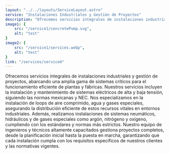 ```yaml
---
layout: "../../layouts/ServiceLayout.astro"
service: "Instalaciones Industriales y Gestión de Proyectos"
description: "Ofrecemos servicios integrales de instalaciones industriales y gestión de proyectos, abarcando una amplia gama de sistemas críticos para el funcionamiento eficiente de plantas y fábricas. "
image1: {
    src: "/service1/concretePump.svg",
    alt: "test"
}
image2: {
    src: "/service1/services.webp",
    alt: "test"
}
link: "/services/service4"
---
```


Ofrecemos servicios integrales de instalaciones industriales y gestión de proyectos, abarcando una amplia gama de sistemas críticos para el funcionamiento eficiente de plantas y fábricas. Nuestros servicios incluyen la instalación y mantenimiento de sistemas eléctricos de alta y baja tensión, siguiendo las normas mexicanas y NEC. Nos especializamos en la instalación de loops de aire comprimido, agua y gases especiales, asegurando la distribución eficiente de estos recursos vitales en entornos industriales.
Además, realizamos instalaciones de sistemas neumáticos, hidráulicos y de gases especiales como argón, nitrógeno y oxígeno, cumpliendo con los estándares y normas más estrictos. Nuestro equipo de ingenieros y técnicos altamente capacitados gestiona proyectos completos, desde la planificación inicial hasta la puesta en marcha, garantizando que cada instalación cumpla con los requisitos específicos de nuestros clientes y las normativas vigentes.